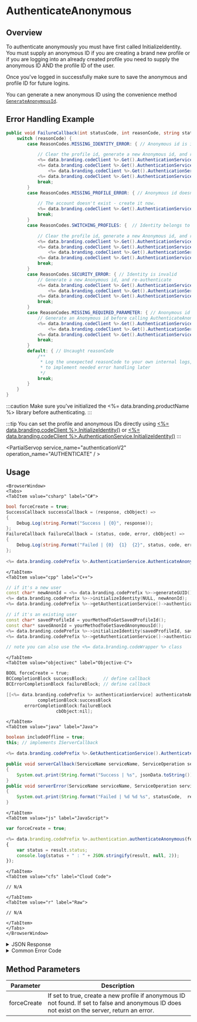 # AuthenticateAnonymous
## Overview
To authenticate anonymously you must have first called InitializeIdentity. You must supply an anonymous ID if you are creating a brand new profile or if you are logging into an already created profile you need to supply the anonymous ID AND the profile ID of the user.

Once you've logged in successfully make sure to save the anonymous and profile ID for future logins.

You can generate a new anonymous ID using the convenience method <code>[GenerateAnonymousId](/api/capi/authentication/generateanonymousid)</code>.




## Error Handling Example

```csharp
public void FailureCallback(int statusCode, int reasonCode, string statusMessage, object cbObject) {
    switch (reasonCode) {
        case ReasonCodes.MISSING_IDENTITY_ERROR: { // Anonymous id is invalid

            // Clear the profile id, generate a new Anonymous id, and re-authenticate
            <%= data.branding.codeClient %>.Get().AuthenticationService.ClearSavedProfileID();
            <%= data.branding.codeClient %>.Get().AuthenticationService.AnonymousId =
                <%= data.branding.codeClient %>.Get().AuthenticationService.GenerateAnonymousId();
            <%= data.branding.codeClient %>.Get().AuthenticationService.AuthenticateAnonymous(true, OnSuccess_Authenticate, OnError_AuthenticateAnonymous);
            break;
        }
        case ReasonCodes.MISSING_PROFILE_ERROR: { // Anonymous id doesn't exist in database

            // The account doesn't exist - create it now.
            <%= data.branding.codeClient %>.Get().AuthenticationService.AuthenticateAnonymous(true, OnSuccess_Authenticate, OnError_AuthenticateAnonymous);
            break;
        }
        case ReasonCodes.SWITCHING_PROFILES: {  // Identity belongs to a different profile

            // Clear the profile id, generate a new Anonymous id, and re-authenticate
            <%= data.branding.codeClient %>.Get().AuthenticationService.ClearSavedProfileID();
            <%= data.branding.codeClient %>.Get().AuthenticationService.AnonymousId =
                <%= data.branding.codeClient %>.Get().AuthenticationService.GenerateAnonymousId();
            <%= data.branding.codeClient %>.Get().AuthenticationService.AuthenticateAnonymous(true, OnSuccess_Authenticate, OnError_AuthenticateAnonymous);
            break;
        }
        case ReasonCodes.SECURITY_ERROR: { // Identity is invalid
            // Generate a new Anonymous id, and re-authenticate
            <%= data.branding.codeClient %>.Get().AuthenticationService.AnonymousId =
                <%= data.branding.codeClient %>.Get().AuthenticationService.GenerateAnonymousId();
            <%= data.branding.codeClient %>.Get().AuthenticationService.AuthenticateAnonymous(true, OnSuccess_Authenticate, OnError_AuthenticateAnonymous);
            break;
        }
        case ReasonCodes.MISSING_REQUIRED_PARAMETER: { // Anonymous id cannot be blank
            // Generate an Anonymous id before calling AuthenticateAnonymous
            <%= data.branding.codeClient %>.Get().AuthenticationService.AnonymousId =
                <%= data.branding.codeClient %>.Get().AuthenticationService.GenerateAnonymousId();
            <%= data.branding.codeClient %>.Get().AuthenticationService.AuthenticateAnonymous(true, OnSuccess_Authenticate, OnError_AuthenticateAnonymous);
            break;
        }
        default: { // Uncaught reasonCode
            /**
             * Log the unexpected reasonCode to your own internal logs,
             * to implement needed error handling later
             */
            break;
        }
    }
}
```


:::caution
Make sure you've initialized the <%= data.branding.productName %> library before authenticating.
:::

:::tip
You can set the profile and anonymous IDs directly using <a href="#capi-client-initializeidentity"><%= data.branding.codeClient %>.InitializeIdentity()</a> or <a href="#capi-client-initializeidentity"><%= data.branding.codeClient %>.AuthenticationService.InitializeIdentity()</a>
:::

<PartialServop service_name="authenticationV2" operation_name="AUTHENTICATE" / >

## Usage

```mdx-code-block
<BrowserWindow>
<Tabs>
<TabItem value="csharp" label="C#">
```

```csharp
bool forceCreate = true;
SuccessCallback successCallback = (response, cbObject) =>
{
    Debug.Log(string.Format("Success | {0}", response));
};
FailureCallback failureCallback = (status, code, error, cbObject) =>
{
    Debug.Log(string.Format("Failed | {0}  {1}  {2}", status, code, error));
};
    
<%= data.branding.codePrefix %>.AuthenticationService.AuthenticateAnonymous(forceCreate, successCallback, failureCallback);
```

```mdx-code-block
</TabItem>
<TabItem value="cpp" label="C++">
```

```cpp
// if it's a new user
const char* newAnonId = <%= data.branding.codePrefix %>->generateGUID();
<%= data.branding.codePrefix %>->initializeIdentity(NULL, newAnonId);
<%= data.branding.codePrefix %>->getAuthenticationService()->authenticateAnonymous(true, this);

// if it's an existing user
const char* savedProfileId = yourMethodToGetSavedProfileId();
const char* savedAnonId = yourMethodToGetSavedAnonymousId();
<%= data.branding.codePrefix %>->initializeIdentity(savedProfileId, savedAnonId);
<%= data.branding.codePrefix %>->getAuthenticationService()->authenticateAnonymous(false, this);

// note you can also use the <%= data.branding.codeWrapper %> class
```

```mdx-code-block
</TabItem>
<TabItem value="objectivec" label="Objective-C">
```

```objectivec
BOOL forceCreate = true;
BCCompletionBlock successBlock;      // define callback
BCErrorCompletionBlock failureBlock; // define callback

[[<%= data.branding.codePrefix %> authenticationService] authenticateAnonymous:forceCreate
            completionBlock:successBlock
       errorCompletionBlock:failureBlock
                   cbObject:nil];
```

```mdx-code-block
</TabItem>
<TabItem value="java" label="Java">
```

```java
boolean includeOffline = true;
this; // implements IServerCallback

<%= data.branding.codePrefix %>.GetAuthenticationService().AuthenticateAnonymous(includeOffline, this);

public void serverCallback(ServiceName serviceName, ServiceOperation serviceOperation, JSONObject jsonData)
{
    System.out.print(String.format("Success | %s", jsonData.toString()));
}
public void serverError(ServiceName serviceName, ServiceOperation serviceOperation, int statusCode, int reasonCode, String jsonError)
{
    System.out.print(String.format("Failed | %d %d %s", statusCode,  reasonCode, jsonError.toString()));
}
```

```mdx-code-block
</TabItem>
<TabItem value="js" label="JavaScript">
```

```javascript
var forceCreate = true;

<%= data.branding.codePrefix %>.authentication.authenticateAnonymous(forceCreate, result =>
{
	var status = result.status;
	console.log(status + " : " + JSON.stringify(result, null, 2));
});
```

```mdx-code-block
</TabItem>
<TabItem value="cfs" label="Cloud Code">
```

```cfscript
// N/A
```

```mdx-code-block
</TabItem>
<TabItem value="r" label="Raw">
```

```cfscript
// N/A
```

```mdx-code-block
</TabItem>
</Tabs>
</BrowserWindow>
```

<details>
<summary>JSON Response</summary>

```json
{
    "status": 200,
    "data": {
        "vcPurchased": 0,
        "experiencePoints": 100,
        "refundCount": 0,
        "playerSessionExpiry": 60,
        "server_time": 1464621990155,
        "experienceLevel": 0,
        "currency": {
            "credits": {
                "purchased": 0,
                "balance": 12211,
                "consumed": 133,
                "awarded": 12344
            }
        },
        "abTestingId": 8,
        "statistics": {
            "gamesWon": 0
        },
        "id": "323e861-b749-4ce4-a57a-175232e21b5d",
        "createdAt": 1459439058035,
        "profileId": "323e861-b749-4ce4-a57a-175232e21b5d",
        "newUser": "false",
        "xpCapped": false,
        "sent_events": [],
        "timeZoneOffset": -5,
        "playerName": "",
        "vcClaimed": 0,
        "parentProfileId": null,
        "rewards": {
            "rewardDetails": {},
            "rewards": {},
            "currency": {}
        },
        "countryCode": "ca",
        "loginCount": 16,
        "emailAddress": "test@email.com",
        "previousLogin": 1464621979514,
        "incoming_events": [],
        "lastLogin": 1464621990118,
        "languageCode": "en",
        "pictureUrl": null,
        "sessionId": "v3grtg3ve0a089pekk8lneuk8k",
        "amountSpent": 0
    }
}
```
</details>

<details>
<summary>Common Error Code</summary>

### Status Codes
Code | Name | Description
---- | ---- | -----------
40206 | MISSING_IDENTITY_ERROR | Both an anonymousId and profileId were provided for authentication - but the anonymousId doesn't exist on the server. The profileId may or may not exist. **It is possible that the user account was deleted via the Design Portal.** The proper recourse is to reset the stored profile id, and re-authenticate. [There is no need to delete the anonymousId since it doesn't exist on the server anyway.]
40207 | SWITCHING_PROFILES | This means that the anonymousId provided *does* point to a profile, but not the same one that was saved in the client. This fails the anonymous security check. For any other authentication type, this might indicate that the user wants to switch accounts (thus the name of the error constant). For anonymous, the only response is to reset *both* the stored anonymousId and profileId, and then re-authenticate.
40208 | MISSING_PROFILE_ERROR | The anonymousId provided is not associated with an existing profile and forceCreate = false. To create an account, retry with forceCreate = true.
40209 | SECURITY_ERROR | Occurs when attempting to authenticate anonymously to an existing user without providing the matching profile ID
40217 | UNKNOWN_AUTH_ERROR | An unknown error has occurred on authentication
40358 | MISSING_REQUIRED_PARAMETER | The provided anonymous ID cannot be null

</details>


## Method Parameters
Parameter | Description
--------- | -----------
forceCreate | If set to true, create a new profile if anonymous ID not found. If set to false and anonymous ID does not exist on the server, return an error.


